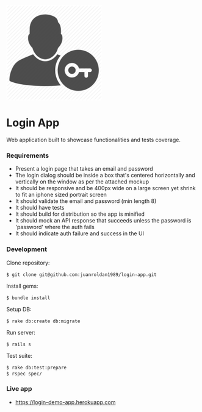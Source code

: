 <div align="left">
  <a href="https://github.com/juanroldan1989/login-app"><img width="250" src="https://github.com/juanroldan1989/login-app/raw/master/app/assets/images/login.png" alt="login-app logo" /></a>
</div>

# Login App

Web application built to showcase functionalities and tests coverage.

### Requirements

- Present a login page that takes an email and password
- The login dialog should be inside a box that's centered horizontally and vertically on the window as per the attached mockup
- It should be responsive and be 400px wide on a large screen yet shrink to fit an iphone sized portrait screen
- It should validate the email and password (min length 8)
- It should have tests
- It should build for distribution so the app is minified
- It should mock an API response that succeeds unless the password is 'password' where the auth fails
- It should indicate auth failure and success in the UI

### Development

Clone repository:
```
$ git clone git@github.com:juanroldan1989/login-app.git
```

Install gems:
```
$ bundle install
```

Setup DB:
```
$ rake db:create db:migrate
```

Run server:
```
$ rails s
```

Test suite:
```
$ rake db:test:prepare
$ rspec spec/
```

### Live app

- https://login-demo-app.herokuapp.com
